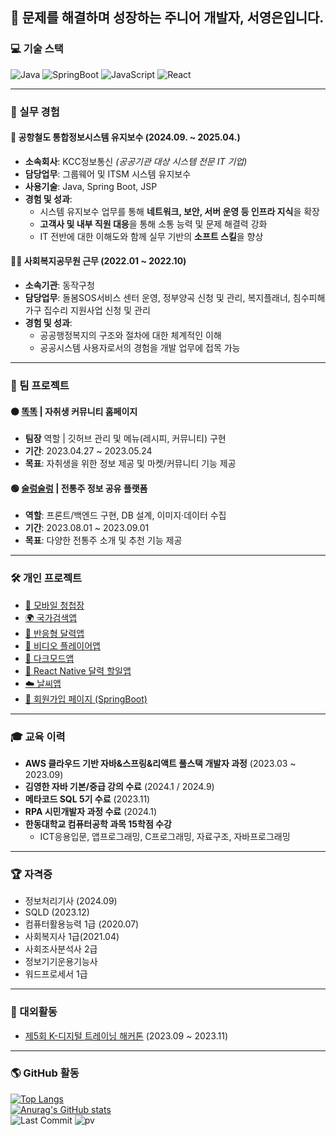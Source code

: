 ## 🌱 문제를 해결하며 성장하는 주니어 개발자, 서영은입니다.


### 💻 기술 스택
<p>
  <img alt="Java" src="https://img.shields.io/badge/-Java-46a2f1?style=flat-square&logo=Java&logoColor=white" /> 
  <img alt="SpringBoot" src="https://img.shields.io/badge/-SpringBoot-2088FF?style=flat-square&logo=SpringBoot&logoColor=white" />
  <img alt="JavaScript" src="https://img.shields.io/badge/-JavaScript-5849BE?style=flat-square&logo=JavaScript&logoColor=white" />
  <img alt="React" src="https://img.shields.io/badge/-React-45b8d8?style=flat-square&logo=react&logoColor=white" />
</p>

---

### 🏢 실무 경험
#### 📌 공항철도 통합정보시스템 유지보수 (2024.09. ~ 2025.04.)
- **소속회사**: KCC정보통신 *(공공기관 대상 시스템 전문 IT 기업)*
- **담당업무**: 그룹웨어 및 ITSM 시스템 유지보수
- **사용기술**: Java, Spring Boot, JSP
- **경험 및 성과**:
  - 시스템 유지보수 업무를 통해 **네트워크, 보안, 서버 운영 등 인프라 지식**을 확장
  - **고객사 및 내부 직원 대응**을 통해 소통 능력 및 문제 해결력 강화
  - IT 전반에 대한 이해도와 함께 실무 기반의 **소프트 스킬**을 향상
#### 👩‍💼 사회복지공무원 근무 (2022.01 ~ 2022.10)
- **소속기관**: 동작구청
- **담당업무**: 돌봄SOS서비스 센터 운영, 정부양곡 신청 및 관리, 복지플래너, 침수피해가구 집수리 지원사업 신청 및 관리
- **경험 및 성과**:
  - 공공행정복지의 구조와 절차에 대한 체계적인 이해
  - 공공시스템 사용자로서의 경험을 개발 업무에 접목 가능

---

### 👥 팀 프로젝트
#### 🟠 [똑똑](https://github.com/YOUNGEUN100/semi_ddok_homepage) | 자취생 커뮤니티 홈페이지
- **팀장** 역할 | 깃허브 관리 및 메뉴(레시피, 커뮤니티) 구현
- **기간**: 2023.04.27 ~ 2023.05.24
- **목표**: 자취생을 위한 정보 제공 및 마켓/커뮤니티 기능 제공

#### 🟢 [술렁술렁](https://github.com/YOUNGEUN100/Project-OMDB-Public) | 전통주 정보 공유 플랫폼
- **역할**: 프론트/백엔드 구현, DB 설계, 이미지·데이터 수집
- **기간**: 2023.08.01 ~ 2023.09.01
- **목표**: 다양한 전통주 소개 및 추천 기능 제공

---

### 🛠️ 개인 프로젝트
- [📱 모바일 청첩장](https://github.com/YOUNGEUN100/react-wedding-card)
- [🌍 국가검색앱](https://github.com/YOUNGEUN100/react-country-app)
- [📅 반응형 달력앱](https://github.com/YOUNGEUN100/react-calendar-app)
- [🎥 비디오 플레이어앱](https://github.com/YOUNGEUN100/react-video-player)
- [🌙 다크모드앱](https://github.com/YOUNGEUN100/react-darkMode-app)
- [📆 React Native 달력 할일앱](https://github.com/YOUNGEUN100/reactnative_todoc-calendar)
- [☁️ 날씨앱](https://github.com/YOUNGEUN100/reactnative-weather-app)
- [🧾 회원가입 페이지 (SpringBoot)](https://github.com/YOUNGEUN100/springboot-signup)

---

### 🎓 교육 이력
- **AWS 클라우드 기반 자바&스프링&리액트 풀스택 개발자 과정** (2023.03 ~ 2023.09)
- **김영한 자바 기본/중급 강의 수료** (2024.1 / 2024.9)
- **메타코드 SQL 5기 수료** (2023.11)
- **RPA 시민개발자 과정 수료** (2024.1)
- **한동대학교 컴퓨터공학 과목 15학점 수강**
  - ICT응용입문, 앱프로그래밍, C프로그래밍, 자료구조, 자바프로그래밍

---

### 🏆 자격증
- 정보처리기사 (2024.09)
- SQLD (2023.12)
- 컴퓨터활용능력 1급 (2020.07)
- 사회복지사 1급(2021.04)
- 사회조사분석사 2급
- 정보기기운용기능사
- 워드프로세서 1급

---

### 💬 대외활동
- [제5회 K-디지털 트레이닝 해커톤](https://github.com/YOUNGEUN100/hackathon_project) (2023.09 ~ 2023.11)

---

### 🌎 GitHub 활동
[![Top Langs](https://github-readme-stats.vercel.app/api/top-langs/?username=YOUNGEUN100&layout=compact)](https://github.com/YOUNGEUN100/github-readme-stats)  
[![Anurag's GitHub stats](https://github-readme-stats.vercel.app/api?username=YOUNGEUN100)](https://github.com/YOUNGEUN100/github-readme-stats)  
![Last Commit](https://img.shields.io/github/last-commit/YOUNGEUN100/YOUNGEUN100)
![pv](https://pageview.vercel.app/?github_user=YOUNGEUN100)
